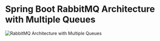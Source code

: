 # Spring Boot RabbitMQ Architecture with Multiple Queues

![RabbitMQ Architecture with Multiple Queues](https://github.com/saputhebeast/spring-boot-rabbitmq/assets/72787452/7e7f6471-748f-4a1e-b305-e2088172bd49)
